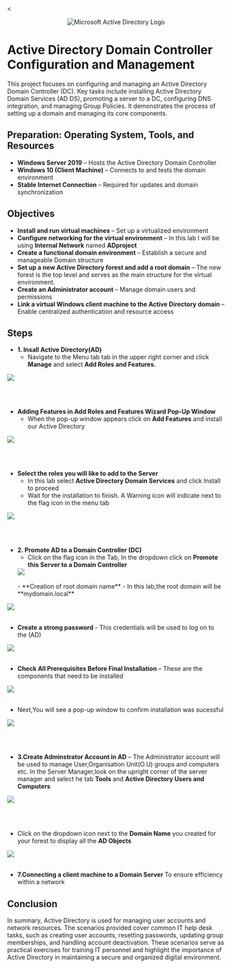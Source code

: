 < <p align="center">
<img src="https://i.imgur.com/pU5A58S.png" alt="Microsoft Active Directory Logo"/>
</p>

<h1> Active Directory Domain Controller Configuration and Management</h1>

This project focuses on configuring and managing an Active Directory Domain Controller (DC). Key tasks include installing Active Directory Domain Services (AD DS), promoting a server to a DC, configuring DNS integration, and managing Group Policies. It demonstrates the process of setting up a domain and managing its core components.  

## Preparation: Operating System, Tools, and Resources  

- **Windows Server 2019** – Hosts the Active Directory Domain Controller  
- **Windows 10 (Client Machine)** – Connects to and tests the domain environment  
- **Stable Internet Connection** – Required for updates and domain synchronization  

## Objectives  

- **Install and run virtual machines** – Set up a virtualized environment
- **Configure networking for the virtual environment** – In this lab I will be using **Internal Network** named **ADproject**
- **Create a functional domain environment** – Establish a secure and manageable Domain structure  
- **Set up a new Active Directory forest and add a root domain** – The new forest is the top level and serves as the main structure for the virtual environment.  
- **Create an Administrator account** – Manage domain users and permissions  
- **Link a virtual Windows client machine to the Active Directory domain** – Enable centralized authentication and resource access

## Steps

 - **1. Insall Active Directory(AD)**
   - Navigate to the Menu tab tab in the upper right corner and click **Manage** and select **Add Roles and Features.**
 <img src="https://github.com/user-attachments/assets/00660db0-54b6-4c77-9b55-5b8082e4aae2"/>

<br></br>
  - **Adding Features in Add Roles and Features Wizard Pop-Up Window**
    - When the pop-up window appears click on **Add Features** and install our Active Directory
   <img src="https://github.com/user-attachments/assets/9343c117-6cf7-459b-9d88-38aa331feebb"/>

  <br></br>
  - **Select the roles you will like to add to the Server**
    - In this lab select **Active Directory Domain Services** and click Install to proceed
    - Wait for the installation to finish. A Warning icon will indicate next to the flag icon in the menu tab
  <img src="https://github.com/user-attachments/assets/c161c795-a257-469b-8997-c90afcc6fa52"/>

<br></br>
- **2. Promote AD to a Domain Controller (DC)**
  -  Click on the flag icon in the Tab, In the dropdown click on **Promote this Server to a Domain Controller**
   <img src="https://github.com/user-attachments/assets/a5d43db8-9bbd-41c9-bf67-5588f0a5ea12"/>
  <br></br>
  - **Creation of root domain name** - In this lab,the root domain will be **mydomain.local**
 <img src="https://github.com/user-attachments/assets/7949531e-4b79-4296-a526-f3152396d361"/>
  <br></br>

  - **Create a strong password** - This credentials will be used to log on to the (AD)
 <img src="https://github.com/user-attachments/assets/8c378a43-6dee-42c5-8dc0-c6ef3671dca3"/>
<br></br>

   - **Check All Prerequisites Before Final Installation** – These are the components that need to be installed
 <img src="https://github.com/user-attachments/assets/8653fb7c-7577-4269-b83b-940b375e108d"/>
  <br></br>
  
   - Next,You will see a pop-up window to confirm installation was sucessful
 <img src="https://github.com/user-attachments/assets/9921eb15-b810-43e4-a6b7-cbb678f9af5c"/>

 <br></br>
- **3.Create Adminstrator Account in AD** – The Administrator account will be used to manage User,Organisation Unit(O.U)
  groups and computers etc. In the Server Manager,look on the upright corner of the server manager and select he tab **Tools** and **Active Directory Users and Computers**
 <img src="https://github.com/user-attachments/assets/62e98bae-14fc-460c-8ed0-5f09348b335e"/>

<br></br>
 - Click on the dropdown icon next to the **Domain Name** you created for your forest to display all the **AD Objects** 
  <img src="https://github.com/user-attachments/assets/02ad6de3-dc07-43be-8e8a-be8e3b3286a4"/>
<br></br>

- **7.Connecting a client machine to a Domain Server** To ensure efficiency within a network


<h2> Conclusion </h2>
<p>
In summary, Active Directory is used for managing user accounts and network resources. The scenarios provided cover common IT help desk tasks, such as creating user accounts, resetting passwords, updating group memberships, and handling account deactivation. These scenarios serve as practical exercises for training IT personnel and highlight the importance of Active Directory in maintaining a secure and organized digital environment. </p>
